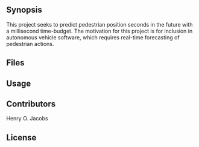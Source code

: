 ## Synopsis

This project seeks to predict pedestrian position seconds in the future with a millisecond time-budget.  The motivation for this project is for inclusion in autonomous vehicle software, which requires real-time forecasting of pedestrian actions.

## Files


## Usage


## Contributors

Henry O. Jacobs

## License
